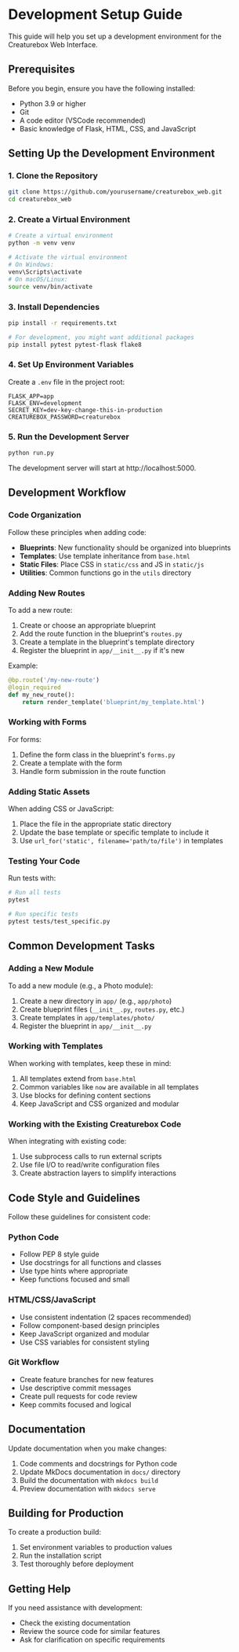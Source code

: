 # Development Setup Guide

This guide will help you set up a development environment for the Creaturebox Web Interface.

## Prerequisites

Before you begin, ensure you have the following installed:

- Python 3.9 or higher
- Git
- A code editor (VSCode recommended)
- Basic knowledge of Flask, HTML, CSS, and JavaScript

## Setting Up the Development Environment

### 1. Clone the Repository

```bash
git clone https://github.com/yourusername/creaturebox_web.git
cd creaturebox_web
```

### 2. Create a Virtual Environment

```bash
# Create a virtual environment
python -m venv venv

# Activate the virtual environment
# On Windows:
venv\Scripts\activate
# On macOS/Linux:
source venv/bin/activate
```

### 3. Install Dependencies

```bash
pip install -r requirements.txt

# For development, you might want additional packages
pip install pytest pytest-flask flake8
```

### 4. Set Up Environment Variables

Create a `.env` file in the project root:

```
FLASK_APP=app
FLASK_ENV=development
SECRET_KEY=dev-key-change-this-in-production
CREATUREBOX_PASSWORD=creaturebox
```

### 5. Run the Development Server

```bash
python run.py
```

The development server will start at http://localhost:5000.

## Development Workflow

### Code Organization

Follow these principles when adding code:

- **Blueprints**: New functionality should be organized into blueprints
- **Templates**: Use template inheritance from `base.html`
- **Static Files**: Place CSS in `static/css` and JS in `static/js`
- **Utilities**: Common functions go in the `utils` directory

### Adding New Routes

To add a new route:

1. Create or choose an appropriate blueprint
2. Add the route function in the blueprint's `routes.py`
3. Create a template in the blueprint's template directory
4. Register the blueprint in `app/__init__.py` if it's new

Example:

```python
@bp.route('/my-new-route')
@login_required
def my_new_route():
    return render_template('blueprint/my_template.html')
```

### Working with Forms

For forms:

1. Define the form class in the blueprint's `forms.py`
2. Create a template with the form
3. Handle form submission in the route function

### Adding Static Assets

When adding CSS or JavaScript:

1. Place the file in the appropriate static directory
2. Update the base template or specific template to include it
3. Use `url_for('static', filename='path/to/file')` in templates

### Testing Your Code

Run tests with:

```bash
# Run all tests
pytest

# Run specific tests
pytest tests/test_specific.py
```

## Common Development Tasks

### Adding a New Module

To add a new module (e.g., a Photo module):

1. Create a new directory in `app/` (e.g., `app/photo`)
2. Create blueprint files (`__init__.py`, `routes.py`, etc.)
3. Create templates in `app/templates/photo/`
4. Register the blueprint in `app/__init__.py`

### Working with Templates

When working with templates, keep these in mind:

1. All templates extend from `base.html`
2. Common variables like `now` are available in all templates
3. Use blocks for defining content sections
4. Keep JavaScript and CSS organized and modular

### Working with the Existing Creaturebox Code

When integrating with existing code:

1. Use subprocess calls to run external scripts
2. Use file I/O to read/write configuration files
3. Create abstraction layers to simplify interactions

## Code Style and Guidelines

Follow these guidelines for consistent code:

### Python Code

- Follow PEP 8 style guide
- Use docstrings for all functions and classes
- Use type hints where appropriate
- Keep functions focused and small

### HTML/CSS/JavaScript

- Use consistent indentation (2 spaces recommended)
- Follow component-based design principles
- Keep JavaScript organized and modular
- Use CSS variables for consistent styling

### Git Workflow

- Create feature branches for new features
- Use descriptive commit messages
- Create pull requests for code review
- Keep commits focused and logical

## Documentation

Update documentation when you make changes:

1. Code comments and docstrings for Python code
2. Update MkDocs documentation in `docs/` directory
3. Build the documentation with `mkdocs build`
4. Preview documentation with `mkdocs serve`

## Building for Production

To create a production build:

1. Set environment variables to production values
2. Run the installation script
3. Test thoroughly before deployment

## Getting Help

If you need assistance with development:

- Check the existing documentation
- Review the source code for similar features
- Ask for clarification on specific requirements